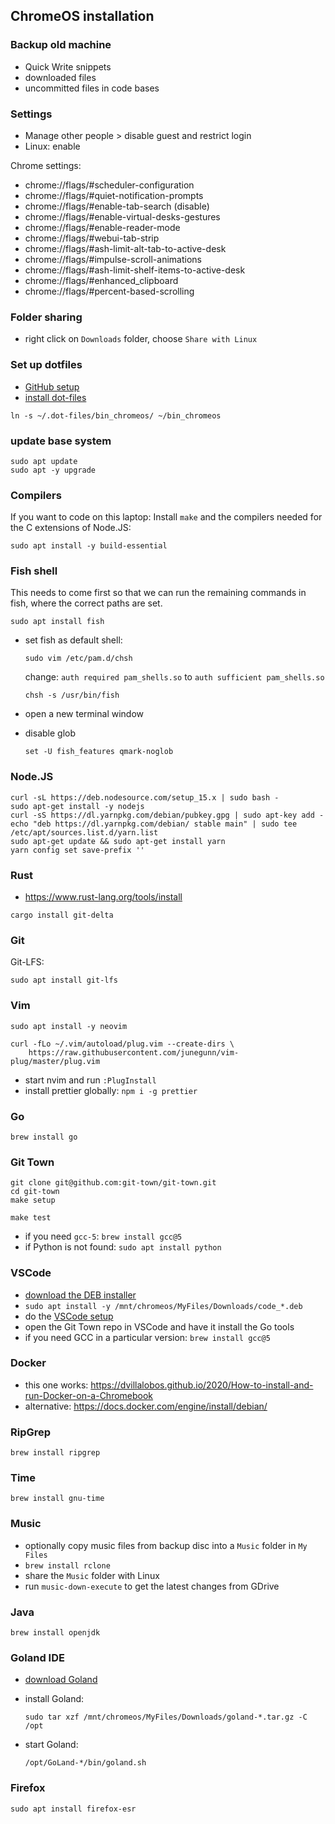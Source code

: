 ## ChromeOS installation

### Backup old machine

- Quick Write snippets
- downloaded files
- uncommitted files in code bases

### Settings

- Manage other people > disable guest and restrict login
- Linux: enable

Chrome settings:

- chrome://flags/#scheduler-configuration
- chrome://flags/#quiet-notification-prompts
- chrome://flags/#enable-tab-search (disable)
- chrome://flags/#enable-virtual-desks-gestures
- chrome://flags/#enable-reader-mode
- chrome://flags/#webui-tab-strip
- chrome://flags/#ash-limit-alt-tab-to-active-desk
- chrome://flags/#impulse-scroll-animations
- chrome://flags/#ash-limit-shelf-items-to-active-desk
- chrome://flags/#enhanced_clipboard
- chrome://flags/#percent-based-scrolling

### Folder sharing

- right click on `Downloads` folder, choose `Share with Linux`

### Set up dotfiles

- [GitHub setup](github.md)
- [install dot-files](install-dotfiles.md)

```
ln -s ~/.dot-files/bin_chromeos/ ~/bin_chromeos
```

### update base system

```
sudo apt update
sudo apt -y upgrade
```

### Compilers

If you want to code on this laptop:
Install `make` and the compilers needed for the C extensions of
Node.JS:

```
sudo apt install -y build-essential
```

### Fish shell

This needs to come first so that we can run the remaining commands in fish,
where the correct paths are set.

```
sudo apt install fish
```

- set fish as default shell:

  ```
  sudo vim /etc/pam.d/chsh
  ```

  change: `auth required pam_shells.so` to `auth sufficient pam_shells.so`

  ```
  chsh -s /usr/bin/fish
  ```

- open a new terminal window
- disable glob

  ```
  set -U fish_features qmark-noglob
  ```

### Node.JS

```
curl -sL https://deb.nodesource.com/setup_15.x | sudo bash -
sudo apt-get install -y nodejs
curl -sS https://dl.yarnpkg.com/debian/pubkey.gpg | sudo apt-key add -
echo "deb https://dl.yarnpkg.com/debian/ stable main" | sudo tee /etc/apt/sources.list.d/yarn.list
sudo apt-get update && sudo apt-get install yarn
yarn config set save-prefix ''
```

### Rust

- https://www.rust-lang.org/tools/install

```
cargo install git-delta
```

### Git

Git-LFS:

```
sudo apt install git-lfs
```

### Vim

```
sudo apt install -y neovim

curl -fLo ~/.vim/autoload/plug.vim --create-dirs \
    https://raw.githubusercontent.com/junegunn/vim-plug/master/plug.vim
```

- start nvim and run `:PlugInstall`
- install prettier globally: `npm i -g prettier`

### Go

```
brew install go
```

### Git Town

```
git clone git@github.com:git-town/git-town.git
cd git-town
make setup

make test
```

- if you need `gcc-5`: `brew install gcc@5`
- if Python is not found: `sudo apt install python`

### VSCode

- [download the DEB installer](https://code.visualstudio.com/download)
- `sudo apt install -y /mnt/chromeos/MyFiles/Downloads/code_*.deb`
- do the
  [VSCode setup](https://github.com/kevgo/dot-files/blob/master/guides/vscode.md)
- open the Git Town repo in VSCode and have it install the Go tools
- if you need GCC in a particular version: `brew install gcc@5`

### Docker

- this one works:
  https://dvillalobos.github.io/2020/How-to-install-and-run-Docker-on-a-Chromebook
- alternative: https://docs.docker.com/engine/install/debian/

### RipGrep

```
brew install ripgrep
```

### Time

```
brew install gnu-time
```

### Music

- optionally copy music files from backup disc into a `Music` folder in
  `My Files`
- `brew install rclone`
- share the `Music` folder with Linux
- run `music-down-execute` to get the latest changes from GDrive

### Java

```
brew install openjdk
```

### Goland IDE

- [download Goland](https://www.jetbrains.com/go/download/#section=linux)
- install Goland:

  ```
  sudo tar xzf /mnt/chromeos/MyFiles/Downloads/goland-*.tar.gz -C /opt
  ```

- start Goland:

  ```
  /opt/GoLand-*/bin/goland.sh
  ```

### Firefox

```
sudo apt install firefox-esr
```
